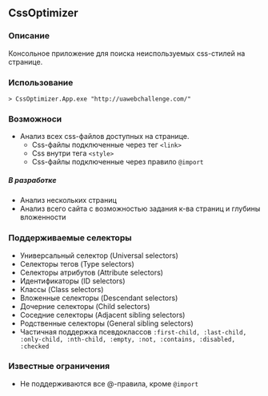 CssOptimizer
------------

### Описание

Консольное приложение для поиска неиспользуемых css-стилей на странице. 

### Использование 

	> CssOptimizer.App.exe "http://uawebchallenge.com/"
	
### Возможноси

- Анализ всех css-файлов доступных на странице.
	- Css-файлы подключенные через тег ```<link>```
	- Css внутри тега ```<style>```
	- Css-файлы подключенные через правило ```@import```
	

##### В разработке

- Анализ нескольких страниц
- Анализ всего сайта с возможностью задания к-ва страниц и глубины вложенности

### Поддерживаемые селекторы

- Универсальный селектор (Universal selectors)
- Селекторы тегов (Type selectors)
- Селекторы атрибутов (Attribute selectors)
- Идентификаторы (ID selectors)
- Классы (Class selectors)
- Вложенные селекторы (Descendant selectors)
- Дочерние селекторы (Child selectors)
- Соседние селекторы (Adjacent sibling selectors)
- Родственные селекторы (General sibling selectors)
- Частичная поддержка псевдоклассов ``` :first-child, :last-child, :only-child, :nth-child, :empty, :not, :contains, :disabled, :checked ```

### Известные ограничения
- Не поддерживаются все @-правила, кроме ```@import```